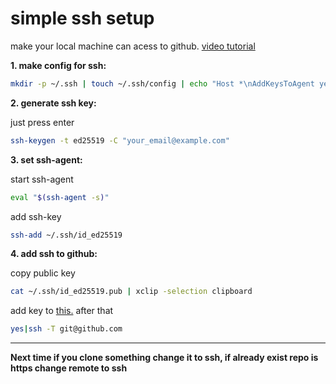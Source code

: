 # simple ssh setup
make your local machine can acess to github.
[video tutorial](https://www.youtube.com/watch?v=8X4u9sca3Io)

**1. make config for ssh:**
```bash
mkdir -p ~/.ssh | touch ~/.ssh/config | echo "Host *\nAddKeysToAgent yes\nIdentityFile ~/.ssh/id_ed25519 \n #UseKeychain yes # Passphrase" > ~/.ssh/config
```

**2. generate ssh key:**

just press enter
```bash
ssh-keygen -t ed25519 -C "your_email@example.com"
```

**3. set ssh-agent:**

start ssh-agent
```bash
eval "$(ssh-agent -s)"
```

add ssh-key 
```bash
ssh-add ~/.ssh/id_ed25519
```

**4. add ssh to github:**

copy public key
```bash
cat ~/.ssh/id_ed25519.pub | xclip -selection clipboard
```

add key to [this.](https://github.com/settings/ssh/new) after that
```bash
yes|ssh -T git@github.com
```
---
**Next time if you clone something change it to ssh, if already exist repo is https change remote to ssh**
